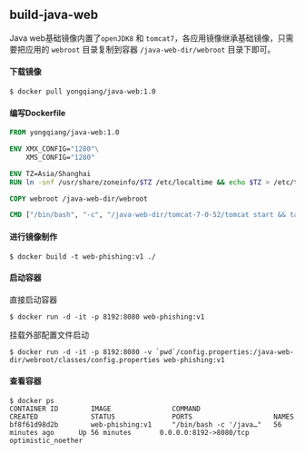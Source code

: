 ## build-java-web

Java web基础镜像内置了`openJDK8` 和 `tomcat7`，各应用镜像继承基础镜像，只需要把应用的 `webroot` 目录复制到容器 `/java-web-dir/webroot` 目录下即可。

#### 下载镜像

```shell
$ docker pull yongqiang/java-web:1.0
```

#### 编写Dockerfile

```dockerfile
FROM yongqiang/java-web:1.0

ENV XMX_CONFIG="1280"\
    XMS_CONFIG="1280"

ENV TZ=Asia/Shanghai
RUN ln -snf /usr/share/zoneinfo/$TZ /etc/localtime && echo $TZ > /etc/timezone

COPY webroot /java-web-dir/webroot

CMD ["/bin/bash", "-c", "/java-web-dir/tomcat-7-0-52/tomcat start && tail -f /dev/null"]
```

#### 进行镜像制作

```shell
$ docker build -t web-phishing:v1 ./
```

#### 启动容器

直接启动容器

```shell
$ docker run -d -it -p 8192:8080 web-phishing:v1
```

挂载外部配置文件启动
```shell
$ docker run -d -it -p 8192:8080 -v `pwd`/config.properties:/java-web-dir/webroot/classes/config.properties web-phishing:v1
```

#### 查看容器

```shell
$ docker ps
CONTAINER ID        IMAGE               COMMAND                  CREATED             STATUS              PORTS                    NAMES
bf8f61d98d2b        web-phishing:v1     "/bin/bash -c '/java…"   56 minutes ago      Up 56 minutes       0.0.0.0:8192->8080/tcp   optimistic_noether
```

